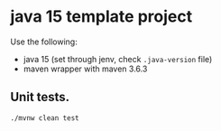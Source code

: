 # java 15 template project

Use the following:
* java 15 (set through jenv, check `.java-version` file)
* maven wrapper with maven 3.6.3

## Unit tests.

```
./mvnw clean test
```

